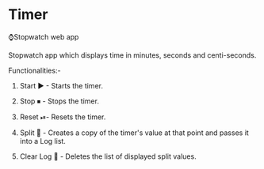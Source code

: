 # Timer

⌚Stopwatch web app

Stopwatch app which displays time in minutes, seconds and centi-seconds.

Functionalities:-
1. Start ▶ - Starts the timer.

2. Stop ⏹ - Stops the timer.

3. Reset ⏯- Resets the timer.

4. Split 📃 - Creates a copy of the timer's value at that point and passes it into a Log list.

5. Clear Log 📄 - Deletes the list of displayed split values.